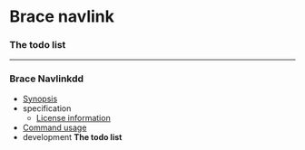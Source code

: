 # Brace navlink
### The todo list


----
### Brace Navlinkdd
* [Synopsis ](https://github.com/restarian/brace_navlink/blob/master/docs/README.md)
* specification
  * [License information](https://github.com/restarian/brace_navlink/blob/master/docs/specification/license.md)
* [Command usage](https://github.com/restarian/brace_navlink/blob/master/docs/usage.md)
* development
**The todo list**

